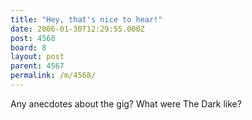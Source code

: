 ```yaml
---
title: "Hey, that's nice to hear!"
date: 2006-01-30T12:29:55.000Z
post: 4568
board: 8
layout: post
parent: 4567
permalink: /m/4568/
---
```

Any anecdotes about the gig? What were The Dark like?
